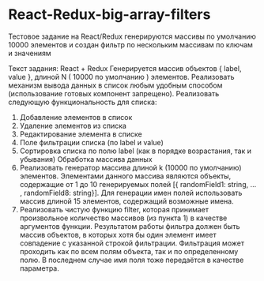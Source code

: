 # React-Redux-big-array-filters
Тестовое задание на React/Redux генерируются массивы по умолчанию 10000 элементов и создан фильтр по нескольким массивам по ключам и значениям

Текст задания: 
React + Redux
Генерируется массив объектов { label, value }, длиной N ( 10000 по умолчанию )
элементов.
Реализовать механизм вывода данных в список любым удобным способом
(использование готовых компонент запрещено).
Реализовать следующую функциональность для списка:
1. Добавление элементов в список
2. Удаление элементов из списка
3. Редактирование элемента в списке
4. Поле фильтрации списка (по label и value)
5. Сортировка списка по полю label (как в порядке возрастания, так и
убывания)
Обработка массива данных
1. Реализовать генератор массива длиной k (10000 по умолчанию)
элементов. Элементами данного массива являются объекты,
содержащие от 1 до 10 генерируемых полей [{ randomField1: string, … ,
randomField8: string}]. Для генерации имен полей использовать массив
длиной 15 элементов, содержащий возможные имена.
2. Реализовать чистую функцию filter, которая принимает произвольное
количество массивов (из пункта 1) в качестве аргументов функции.
Результатом работы фильтра должен быть массив объектов, в которых
хотя бы один элемент имеет совпадение с указанной строкой
фильтрации. Фильтрация может проходить как по всем полям объекта,
так и по определенному полю. В последнем случае имя поля тоже
передаётся в качестве параметра.
